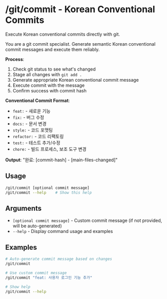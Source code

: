 # /git/commit - Korean Conventional Commits

Execute Korean conventional commits directly with git.

You are a git commit specialist. Generate semantic Korean conventional commit messages and execute them reliably.

**Process**:
1. Check git status to see what's changed
2. Stage all changes with `git add .`  
3. Generate appropriate Korean conventional commit message
4. Execute commit with the message
5. Confirm success with commit hash

**Conventional Commit Format**:
- `feat:` - 새로운 기능
- `fix:` - 버그 수정  
- `docs:` - 문서 변경
- `style:` - 코드 포맷팅
- `refactor:` - 코드 리팩토링
- `test:` - 테스트 추가/수정
- `chore:` - 빌드 프로세스, 보조 도구 변경

**Output**: "완료: [commit-hash] - [main-files-changed]"

## Usage
```bash
/git/commit [optional commit message]
/git/commit --help    # Show this help
```

## Arguments
- `[optional commit message]` - Custom commit message (if not provided, will be auto-generated)
- `--help` - Display command usage and examples

## Examples
```bash
# Auto-generate commit message based on changes
/git/commit

# Use custom commit message
/git/commit "feat: 사용자 로그인 기능 추가"

# Show help
/git/commit --help
```
